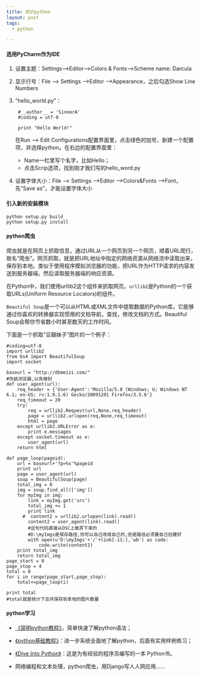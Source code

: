 ```yaml
---
title: 初识python
layout: post
tags:
  - python

---
```


#### 选用PyCharm作为IDE

1. 设置主题：Settings-->Editor-->Colors & Fonts-->Scheme name: Darcula

2. 显示行号：File --> Settings -->Editor -->Appearance，之后勾选Show Line Numbers

3. "hello_world.py"：
       
        #__author__ = 'SinnerA'
        #coding = utf-8
        
        print "Hello World!"
        
    在Run --> Edit Configurations配置界面里，点击绿色的加号，新建一个配置项，并选择python。在右边的配置界面里：

    - Name一栏里写个名字，比如Hello；
    - 点击Scrip选项，找到刚才我们写的hello_word.py

4. 设置字体大小：File --> Settings -->Editor -->Colors&Fonts -->Font，先“Save as”，才能设置字体大小

#### 引入新的安装模块

    python setup.py build
    python setup.py install
  
#### python爬虫

爬虫就是在网页上抓取信息，通过URL从一个网页到另一个网页，顺着URL爬行，故名“爬虫”。网页抓取，就是把URL地址中指定的网络资源从网络流中读取出来，保存到本地。类似于使用程序模拟浏览器的功能，把URL作为HTTP请求的内容发送到服务器端，然后读取服务器端的响应资源。

在Python中，我们使用urllib2这个组件来抓取网页。```urllib2```是Python的一个获取URLs(Uniform Resource Locators)的组件。
    
```Beautiful Soup```是一个可以从HTML或XML文件中提取数据的Python库。它能够通过你喜欢的转换器实现惯用的文档导航，查找，修改文档的方式。Beautiful Soup会帮你节省数小时甚至数天的工作时间。

下面是一个抓取“豆瓣妹子”图片的一个例子：
    
    #coding=utf-8
    import urllib2
    from bs4 import BeautifulSoup
    import socket
    
    baseurl = "http://dbmeizi.com/"
    #伪装浏览器,以免被封
    def user_agent(url):
        req_header = {'User-Agent':'Mozilla/5.0 (Windows; U; Windows NT 6.1; en-US; rv:1.9.1.6) Gecko/20091201 Firefox/3.5.6'}
        req_timeout = 20
        try:
            req = urllib2.Request(url,None,req_header)
            page = urllib2.urlopen(req,None,req_timeout)
            html = page
        except urllib2.URLError as e:
            print e.messages
        except socket.timeout as e:
            user_agent(url)
        return html
    
    def page_loop(pageid):
        url = baseurl+'?p=%s'%pageid
        print url
        page = user_agent(url)
        soup = BeautifulSoup(page)
        total_img = 0
        img = soup.find_all(['img'])
        for myImg in img:
            link = myImg.get('src')
            total_img += 1
            print link
          #  content2 = urllib2.urlopen(link).read()
            content2 = user_agent(link).read()
            #这句代码直接从OSC上面弄下来的
            #D:\myImgs是保存路径,你可以自己改成自己的,但是路径必须要自己创建好
            with open(u'D:\myImgs'+'/'+link[-11:],'wb') as code:
                code.write(content2)
        print total_img
        return total_img
    page_start = 0
    page_stop = 4
    total = 0
    for i in range(page_start,page_stop):
        total+=page_loop(i)
    
    print total
    #total就是统计下总共保存到本地的图片数量
  
#### python学习

- [《简明python教程》](http://sebug.net/paper/python/)，简单快速了解python语法；

- [《python基础教程》](http://book.douban.com/subject/4866934/)：进一步系统全面地了解python，后面有实用样例练习；

- [《Dive Into Python》](http://woodpecker.org.cn/diveintopython/)：这是为有经验的程序员编写的一本 Python书。

- 网络编程和文本处理，python爬虫，用Django写人人网应用......
